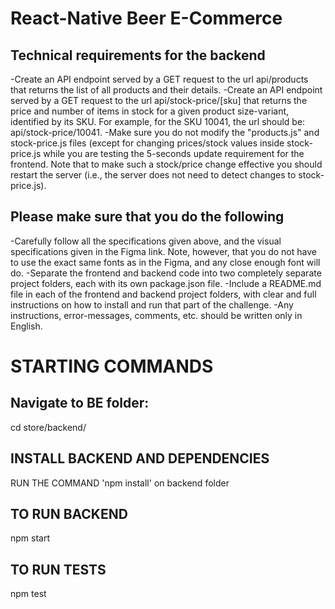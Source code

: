 # React-Native Beer E-Commerce

## Technical requirements for the backend

-Create an API endpoint served by a GET request to the url api/products that returns the list of all products and their details.
-Create an API endpoint served by a GET request to the url api/stock-price/[sku]
that returns the price and number of items in stock for a given product size-variant,
identified by its SKU. For example, for the SKU 10041, the url should be: api/stock-price/10041.
-Make sure you do not modify the "products.js" and stock-price.js files (except for changing prices/stock values inside stock-price.js while you are testing the 5-seconds update requirement for the frontend. Note that to make such a stock/price change effective you should restart the server (i.e., the server does not need to detect changes to stock-price.js).

## Please make sure that you do the following

-Carefully follow all the specifications given above, and the visual specifications given in the Figma link. Note, however, that you do not have to use the exact same fonts as in the Figma, and any close enough font will do.
-Separate the frontend and backend code into two completely separate project folders, each with its own package.json file.
-Include a README.md file in each of the frontend and backend project folders, with clear and full instructions on how to install and run that part of the challenge.
-Any instructions, error-messages, comments, etc. should be written only in English.

# STARTING COMMANDS

## Navigate to BE folder:
cd store/backend/

## INSTALL BACKEND AND DEPENDENCIES
RUN THE COMMAND 'npm install' on backend folder

## TO RUN BACKEND
npm start

## TO RUN TESTS
npm test
